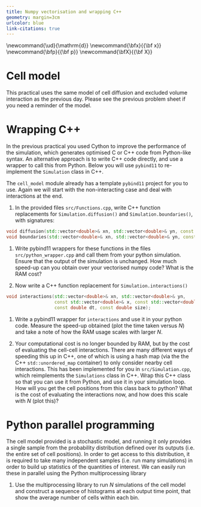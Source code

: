 ```yaml
---
title: Numpy vectorisation and wrapping C++
geometry: margin=3cm
urlcolor: blue
link-citations: true
---
```


\newcommand{\ud}{\mathrm{d}}
\newcommand{\bfx}{{\bf x}}
\newcommand{\bfp}{{\bf p}}
\newcommand{\bfX}{{\bf X}}


# Cell model

This practical uses the same model of cell diffusion and excluded volume interaction as 
the previous day. Please see the previous problem sheet if you need a reminder of the 
model.

# Wrapping C++

In the previous practical you used Cython to improve the performance of the simulation, 
which generates optimised C or C++ code from Python-like syntax. An alternative approach 
is to write C++ code directly, and use a wrapper to call this from Python. Below you 
will use `pybind11` to re-implement the `Simulation` class in C++.

The `cell_model` module already has a template `pybind11` project for you to use. Again
we will start with the non-interacting case and deal with interactions at the end.

1. In the provided files `src/Functions.cpp`, write C++ function replacements for
   `Simulation.diffusion()` and `Simulation.boundaries()`, with signatures:

```cpp 
void diffusion(std::vector<double>& xn, std::vector<double>& yn, const double dt);
void boundaries(std::vector<double>& xn, std::vector<double>& yn, const double dt);
```

1. Write pybind11 wrappers for these functions in the files `src/python_wrapper.cpp` and
   call them from your python simulation. Ensure that the output of the simulation is
   unchanged. How much speed-up can you obtain over your vectorised numpy code? What is
   the RAM cost?

1. Now write a C++ function replacement for `Simulation.interactions()`
   
```cpp 
void interactions(std::vector<double>& xn, std::vector<double>& yn, 
                  const std::vector<double>& x, const std::vector<double>& y,
                  const double dt, const double size);
```

1. Write a pybind11 wrapper for `interactions` and use it in your python code. Measure
   the speed-up obtained (plot the time taken versus $N$) and take a note of how the RAM
   usage scales with larger $N$. 
   
1. Your computational cost is no longer bounded by RAM, but by the cost of evaluating
   the cell-cell interactions. There are many different ways of speeding this up in C++,
   one of which is using a hash map (via the the C++ `std::unordered_map` container) to
   only consider nearby cell interactions. This has been implemented for you in
   `src/Simulation.cpp`, which reimplements the `Simulations` class in C++. Wrap this
   C++ class so that you can use it from Python, and use it in your simulation loop. How
   will you get the cell positions from this class back to python? What is the cost of
   evaluating the interactions now, and how does this scale with $N$ (plot this)?


# Python parallel programming

The cell model provided is a stochastic model, and running it only provides a single 
sample from the probability distribution defined over its outputs (i.e. the entire set 
of cell positions). In order to get access to this distribution, it is required to take 
many independent samples (i.e. run many simulations) in order to build up statistics of 
the quantities of interest. We can easily run these in parallel using the Python 
multiprocessing library

1. Use the multiprocessing library to run $N$ simulations of the cell model and 
   construct a sequence of histograms at each output time point, that show the average 
   number of cells within each bin.


